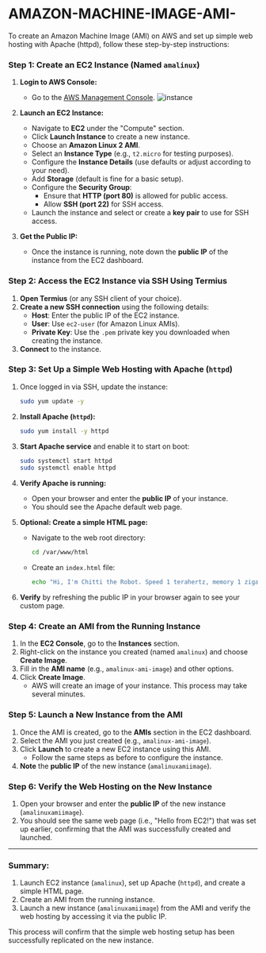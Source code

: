# AMAZON-MACHINE-IMAGE-AMI-
To create an Amazon Machine Image (AMI) on AWS and set up simple web hosting with Apache (httpd), follow these step-by-step instructions:

### Step 1: Create an EC2 Instance (Named `amalinux`)

1. **Login to AWS Console:**
   - Go to the [AWS Management Console](https://aws.amazon.com/console/).
![instance](https://github.com/user-attachments/assets/688a8247-59eb-4aef-813b-22b0487284f4)

2. **Launch an EC2 Instance:**
   - Navigate to **EC2** under the "Compute" section.
   - Click **Launch Instance** to create a new instance.
   - Choose an **Amazon Linux 2 AMI**.
   - Select an **Instance Type** (e.g., `t2.micro` for testing purposes).
   - Configure the **Instance Details** (use defaults or adjust according to your need).
   - Add **Storage** (default is fine for a basic setup).
   - Configure the **Security Group**:
     - Ensure that **HTTP (port 80)** is allowed for public access.
     - Allow **SSH (port 22)** for SSH access.
   - Launch the instance and select or create a **key pair** to use for SSH access.

3. **Get the Public IP:**
   - Once the instance is running, note down the **public IP** of the instance from the EC2 dashboard.

### Step 2: Access the EC2 Instance via SSH Using Termius

1. **Open Termius** (or any SSH client of your choice).
2. **Create a new SSH connection** using the following details:
   - **Host**: Enter the public IP of the EC2 instance.
   - **User**: Use `ec2-user` (for Amazon Linux AMIs).
   - **Private Key**: Use the `.pem` private key you downloaded when creating the instance.
3. **Connect** to the instance.

### Step 3: Set Up a Simple Web Hosting with Apache (`httpd`)

1. Once logged in via SSH, update the instance:
   ```bash
   sudo yum update -y
   ```

2. **Install Apache (`httpd`):**
   ```bash
   sudo yum install -y httpd
   ```

3. **Start Apache service** and enable it to start on boot:
   ```bash
   sudo systemctl start httpd
   sudo systemctl enable httpd
   ```

4. **Verify Apache is running:**
   - Open your browser and enter the **public IP** of your instance.
   - You should see the Apache default web page.

5. **Optional: Create a simple HTML page:**
   - Navigate to the web root directory:
     ```bash
     cd /var/www/html
     ```
   - Create an `index.html` file:
     ```bash
     echo "Hi, I'm Chitti the Robot. Speed 1 terahertz, memory 1 zigabyte" > index.html
     ```

6. **Verify** by refreshing the public IP in your browser again to see your custom page.

### Step 4: Create an AMI from the Running Instance

1. In the **EC2 Console**, go to the **Instances** section.
2. Right-click on the instance you created (named `amalinux`) and choose **Create Image**.
3. Fill in the **AMI name** (e.g., `amalinux-ami-image`) and other options.
4. Click **Create Image**.
   - AWS will create an image of your instance. This process may take several minutes.

### Step 5: Launch a New Instance from the AMI

1. Once the AMI is created, go to the **AMIs** section in the EC2 dashboard.
2. Select the AMI you just created (e.g., `amalinux-ami-image`).
3. Click **Launch** to create a new EC2 instance using this AMI.
   - Follow the same steps as before to configure the instance.
4. **Note** the **public IP** of the new instance (`amalinuxamiimage`).

### Step 6: Verify the Web Hosting on the New Instance

1. Open your browser and enter the **public IP** of the new instance (`amalinuxamiimage`).
2. You should see the same web page (i.e., "Hello from EC2!") that was set up earlier, confirming that the AMI was successfully created and launched.

---

### Summary:
1. Launch EC2 instance (`amalinux`), set up Apache (`httpd`), and create a simple HTML page.
2. Create an AMI from the running instance.
3. Launch a new instance (`amalinuxamiimage`) from the AMI and verify the web hosting by accessing it via the public IP.

This process will confirm that the simple web hosting setup has been successfully replicated on the new instance.
